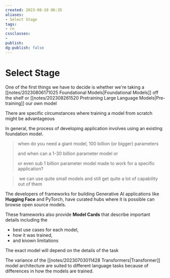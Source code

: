 ```yaml
---
created: 2023-08-10 06:35
aliases: 
- Select Stage
tags:
- rn
cssclasses:
- 
publish:
dg-publish: false
---
```


<!-- 
tags: 
-->

<!--internal
parent:: [[202308061649 Generative AI project Lifecycle]]
child:: [[]]
related:: [[]]
-->

<!--external
- [ ] []()
-->

# Select Stage

One of the first things we have to decide is whether we're taking a [[notes/20230806171025 Foundational Models|Foundational Models]] off the shelf or [[notes/202308261520 Pretraining Large Language Models|Pre-training]] our own model

There are specific circumstances where training a model from scratch might be advantageous

In general, the process of developing application involves using an existing foundation model.

> when do you need a giant model, 100 billion (or bigger) parameters
>
> and when can a 1-30 billion parameter model or
>
> or even sub 1 billion parameter model made to work for a specific application?

> we can use quite small models and still get quite a lot of capability out of them

The developers of frameworks for building Generative AI applications like **Hugging Face** and PyTorch, have curated hubs where it is possible can browse open source models. 

These frameworks also provide **Model Cards** that describe important details including the 
- best use cases for each model, 
- how it was trained, 
- and known limitations

The exact model will depend on the details of the task

The variance of the [[notes/20230703011428 Transformers|Transformer]] model architecture are suited to different language tasks because of differences in how the models are trained. 

